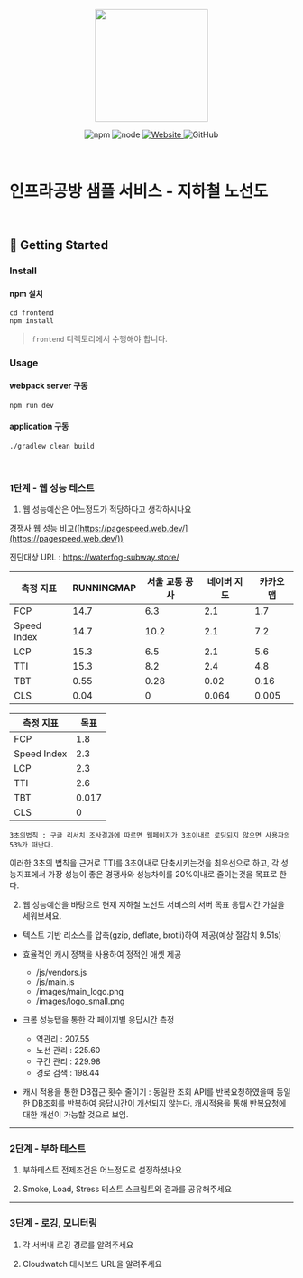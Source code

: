 <p align="center">
    <img width="200px;" src="https://raw.githubusercontent.com/woowacourse/atdd-subway-admin-frontend/master/images/main_logo.png"/>
</p>
<p align="center">
  <img alt="npm" src="https://img.shields.io/badge/npm-%3E%3D%205.5.0-blue">
  <img alt="node" src="https://img.shields.io/badge/node-%3E%3D%209.3.0-blue">
  <a href="https://edu.nextstep.camp/c/R89PYi5H" alt="nextstep atdd">
    <img alt="Website" src="https://img.shields.io/website?url=https%3A%2F%2Fedu.nextstep.camp%2Fc%2FR89PYi5H">
  </a>
  <img alt="GitHub" src="https://img.shields.io/github/license/next-step/atdd-subway-service">
</p>

<br>

# 인프라공방 샘플 서비스 - 지하철 노선도

<br>

## 🚀 Getting Started

### Install

#### npm 설치

```
cd frontend
npm install
```

> `frontend` 디렉토리에서 수행해야 합니다.

### Usage

#### webpack server 구동

```
npm run dev
```

#### application 구동

```
./gradlew clean build
```

<br>

### 1단계 - 웹 성능 테스트

1. 웹 성능예산은 어느정도가 적당하다고 생각하시나요

경쟁사 웹 성능 비교([https://pagespeed.web.dev/](https://pagespeed.web.dev/))

진단대상 URL : https://waterfog-subway.store/

| 측정 지표       | RUNNINGMAP | 서울 교통 공사 | 네이버 지도 | 카카오 맵 |
|-------------|------------|----------|--------|-------|
| FCP         | 14.7       | 6.3      | 2.1    | 1.7   |
| Speed Index | 14.7       | 10.2     | 2.1    | 7.2   |
| LCP         | 15.3       | 6.5      | 2.1    | 5.6   |
| TTI         | 15.3       | 8.2      | 2.4    | 4.8   |
| TBT         | 0.55       | 0.28     | 0.02   | 0.16  |
| CLS         | 0.04       | 0        | 0.064  | 0.005 |

| 측정 지표       | 목표    |
|-------------|-------|
| FCP         | 1.8   |
| Speed Index | 2.3   |
| LCP         | 2.3   |
| TTI         | 2.6   |
| TBT         | 0.017 |
| CLS         | 0     |

```
3초의법칙 : 구글 리서치 조사결과에 따르면 웹페이지가 3초이내로 로딩되지 않으면 사용자의 53%가 떠난다.
```

이러한 3초의 법칙을 근거로 TTI를 3초이내로 단축시키는것을 최우선으로 하고,
각 성능지표에서 가장 성능이 좋은 경쟁사와 성능차이를 20%이내로 줄이는것을 목표로 한다.

2. 웹 성능예산을 바탕으로 현재 지하철 노선도 서비스의 서버 목표 응답시간 가설을 세워보세요.

- 텍스트 기반 리소스를 압축(gzip, deflate, brotli)하여 제공(예상 절감치 9.51s)
- 효율적인 캐시 정책을 사용하여 정적인 애셋 제공
    - /js/vendors.js
    - /js/main.js
    - /images/main_logo.png
    - /images/logo_small.png

- 크롬 성능탭을 통한 각 페이지별 응답시간 측정
  - 역관리 : 207.55
  - 노선 관리 : 225.60
  - 구간 관리 : 229.98
  - 경로 검색 : 198.44
- 캐시 적용을 통한 DB접근 횟수 줄이기 : 동일한 조회 API를 반복요청하였을때 동일한 DB조회를 반복하여 응답시간이 개선되지 않는다. 캐시적용을 통해 반복요청에 대한 개선이 가능할 것으로 보임.

---

### 2단계 - 부하 테스트 
1. 부하테스트 전제조건은 어느정도로 설정하셨나요

2. Smoke, Load, Stress 테스트 스크립트와 결과를 공유해주세요

---

### 3단계 - 로깅, 모니터링
1. 각 서버내 로깅 경로를 알려주세요

2. Cloudwatch 대시보드 URL을 알려주세요
